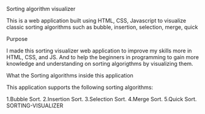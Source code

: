 Sorting algorithm visualizer

This is a web application built using HTML, CSS, Javascript to visualize classic sorting algorithms such as bubble, insertion, selection, merge, quick 

 Purpose

I made this sorting visualizer web application to improve my skills more in
HTML, CSS, and JS. And to help the beginners in programming to gain more knowledge and understanding on sorting algorigthms by visualizing them.

What the Sorting algorithms inside this application

This application supports the following sorting algorithms:

1.Bubble Sort.
2.Insertion Sort.
3.Selection Sort.
4.Merge Sort.
5.Quick Sort.
S O R T I N G - V I S U A L I Z E R 
 
 
